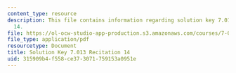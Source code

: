 ```yaml
---
content_type: resource
description: This file contains information regarding solution key 7.013 recitation
  14.
file: https://ol-ocw-studio-app-production.s3.amazonaws.com/courses/7-013-introductory-biology-spring-2013/315909b4f558ce373071759153a0951e_MIT7_013S12_RecitatSol_14.pdf
file_type: application/pdf
resourcetype: Document
title: Solution Key 7.013 Recitation 14
uid: 315909b4-f558-ce37-3071-759153a0951e
---
```

